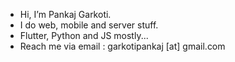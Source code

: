 - Hi, I’m Pankaj Garkoti.
- I do web, mobile and server stuff.
- Flutter, Python and JS mostly...
- Reach me via email : garkotipankaj [at] gmail.com
